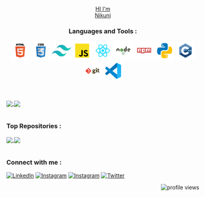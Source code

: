 <p align="center"><a href="https://github.com/nk112233"><p align = "center" font-family : Ubuntu font-size : 500px>HI I'm<br>Nikunj</p></a></p>
                                                                                                                                     
 <h3 align='center'>Languages and Tools :</h3>


<p align='center'>
    <img src="./assets/html.svg" width="50" height="50"></img>
    <img src="./assets/css.svg" width="50" height="50"></img>
    <img src="./assets/tailwindcss.svg" width="50" height="50"></img>
    <img src="./assets/javascript.svg" width="50" height="50"></img>
    <img src="./assets/react.svg" width="50" height="50"></img>
    <img src="./assets/nodejs.svg" width="50" height="50"></img>
    <img src="./assets/npm.svg" width="50" height="50"></img>
    <img src="./assets/python.svg" width="50" height="50"></img>
    <img src="./assets/cpp.svg" width="50" height="50"></img>
    <img src="./assets/git.svg" width="50" height="50"></img>
    <img src="./assets/vscode.svg" width="50" height="50"></img>

</p>

<br/>
<br/>

<a href="https://github.com/nk112233">
  <img height="180" align="center" src="https://github-readme-stats.vercel.app/api/top-langs/?username=nk112233&show_icons=true&locale=en&layout=compact&theme=radical&hide=html,css,scss,jupyter%20notebook&langs_count=10" />
</a>
<a href="https://github.com/nk112233">
  <img height="180" align="center" src="https://github-readme-stats.vercel.app/api?username=nk112233&show_icons=true&locale=en&theme=radical&private_count=true&rank_icon=github" />
</a>

<br/>
<br/>

### Top Repositories : 
<a href="https://github.com/nk112233/DSAL">
  <img height="135" align="center" src="https://github-readme-stats.vercel.app/api/pin/?username=nk112233&repo=DSAL&theme=radical" />
</a>
<a href="https://github.com/nk112233/OOPL">
  <img height="135" align="center" src="https://github-readme-stats.vercel.app/api/pin/?username=nk112233&repo=OOPL&theme=radical" />
</a>

<br/>
<br/>

### Connect with me :

[<img alt="LinkedIn" src="https://img.shields.io/badge/LinkedIn-0077B5?style=for-the-badge&logo=linkedin&color=blueviolet" />](https://www.linkedin.com/)
[<img alt="Instagram" src="https://img.shields.io/badge/GitHub-%2312100E.svg?&style=for-the-badge&logo=Github&color=blueviolet" />](https://www.instagram.com/)
[<img alt="Instagram" src="https://img.shields.io/badge/Instagram-E4405F?style=for-the-badge&logo=instagram&color=blueviolet&logoColor=white" />](https://www.instagram.com/)
[<img alt="Twitter" src="https://img.shields.io/badge/Twitter-0077B5?style=for-the-badge&logo=twitter&color=blueviolet&logoColor=white" />](https://twitter.com/)


<img  align="right" src="https://komarev.com/ghpvc/?username=nk112233&label=Profile%20views&color=blueviolet&style=for-the-badge" alt="profile views" />
